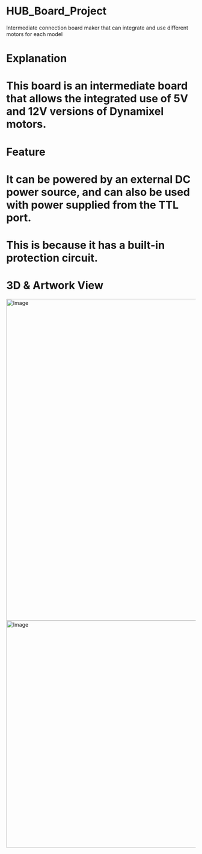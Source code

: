# HUB_Board_Project
Intermediate connection board maker that can integrate and use different motors for each model

# Explanation
# This board is an intermediate board that allows the integrated use of 5V and 12V versions of Dynamixel motors.

# Feature
# It can be powered by an external DC power source, and can also be used with power supplied from the TTL port.
# This is because it has a built-in protection circuit.

# 3D & Artwork View
<img width="892" height="856" alt="Image" src="https://github.com/user-attachments/assets/56d74605-8891-4c46-b565-79dfdc09cf94" />
<img width="1161" height="604" alt="Image" src="https://github.com/user-attachments/assets/46c44317-438b-470b-87af-f5d42bbdacf7" />
